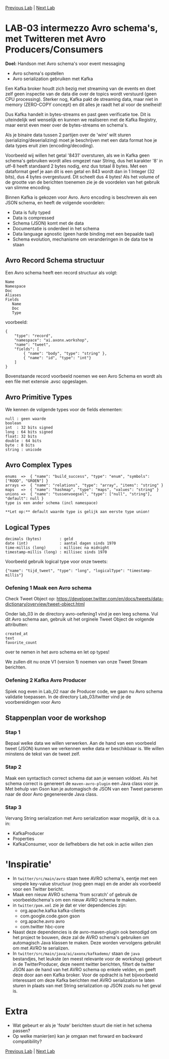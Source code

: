 [Previous Lab](https://github.com/axonxai/kafka101_workshop/tree/iteratie_01/lab_02) | [Next Lab](https://github.com/axonxai/kafka101_workshop/tree/iteratie_01/lab_06)

# LAB-03 intermezzo Avro schema's, met Twitteren met Avro Producers/Consumers

**Doel:** Handson met Avro schema's voor event messaging
 - Avro schema's opstellen
 - Avro serialization gebruiken met Kafka

Een Kafka broker houdt zich bezig met streaming van de events en doet zelf geen inspectie van de data die over de topics wordt verstuurd (geen CPU processing). Sterker nog, Kafka pakt de streaming data, maar niet in memory (ZERO-COPY concept) en dit alles je raadt het al voor de snelheid!

Dus Kafka handelt in bytes-streams en past geen verificatie toe. Dit is uiteindelijk wel wenselijk en kunnen we realiseren met de Kafka Registry, maar eerst even meer over de bytes-streams en schema's.

Als je binaire data tussen 2 partijen over de 'wire' wilt sturen (serializing/deserializing)  moet je beschrijven met een data format hoe je data types eruit zien (encoding/decoding). 

Voorbeeld wij willen het getal '8431' oversturen, als we in Kafka geen schema's gebruiken wordt alles omgezet naar String, dus het karakter '8' in utf-8 heeft standaard 2 bytes nodig, enz dus totaal 8 bytes. Met een dataformat geef je aan dit is een getal en 843 wordt dan in 1 Integer (32 bits), dus 4 bytes overgestuurd. Dit scheelt dus 4 bytes!
Als het volume of de grootte van de berichten toenemen zie je de voordelen van het gebruik van slimme encoding. 

Binnen Kafka is gekozen voor Avro. Avro encoding is beschreven als een JSON schema, en heeft de volgende voordelen:
- Data is fully typed
- Data is compressed 
- Schema (JSON) komt met de data
- Documentatie is onderdeel in het schema
- Data language agnostic (geen harde binding met een bepaalde taal)
- Schema evolution, mechanisme om veranderingen in de data toe te staan 

## Avro Record Schema structuur
Een Avro schema heeft een record structuur als volgt:

    Name 
    Namespace
    Doc
    Aliases
    Fields
       Name
       Doc
       Type

voorbeeld:

    {
        "type": "record",
        "namespace": "ai.axonx.workshop",
        "name": "tweet",
        "fields": [
            { "name": "body", "type": "string" },
            { "name": "id", "type": "int"}
        ]
    }

Bovenstaande record voorbeeld noemen we een Avro Schema en wordt als een file met extensie .avsc opgeslagen.

## Avro Primitive Types

We kennen de volgende types voor de fields elementen:

    null : geen waarde
    boolean
    int  : 32 bits signed
    long : 64 bits signed
    float: 32 bits 
    double : 64 bits
    byte : 8 bits
    string : unicode

## Avro Complex Types
  
    enums  =>  { "name": "build_success", "type": "enum", "symbols": ["ROOD", "GROEN"] }
    arrays =>  { "name": "relations", "type": "array", "items": "string" }
    maps   =>  { "name": "hashmap", "type": "maps", "values": "string" }
    unions =>  { "name": "tussenvoegsel", "type": ["null", "string"], "default": null }   
    type is een ander schema (incl namespace)

    **Let op:** default waarde type is gelijk aan eerste type union!

## Logical Types

    decimals (bytes)        : geld 
    date (int)              : aantal dagen sinds 1970 
    time-millis (long)      : millisec na midnight
    timestamp-millis (long) : millisec sinds 1970

Voorbeeld gebruik logical type voor onze tweets: 

    {"name": "tijd_tweet", "type": "long", "logicalType": "timestamp-millis"}

### Oefening 1 Maak een Avro schema

Check Tweet Object op: https://developer.twitter.com/en/docs/tweets/data-dictionary/overview/tweet-object.html

Onder lab_03 in de directory avro-oefening1 vind je een leeg schema. Vul dit Avro schema aan, gebruik uit het orginele Tweet Object de volgende attributten:

    created_at
    text
    favorite_count

over te nemen in het avro schema en let op types!

We zullen dit nu onze V1 (version 1) noemen van onze Tweet Stream berichten.



### Oefening 2 Kafka Avro Producer

Spiek nog even in Lab_02 naar de Producer code, we gaan nu Avro schema validatie toepassen. In de directory Lab_03/twitter vind je de voorbereidingen voor Avro



## Stappenplan voor de workshop

### Stap 1

Bepaal welke data we willen verwerken.
Aan de hand van een voorbeeld tweet (JSON) kunnen we verkennen welke data er beschikbaar is.
We willen minstens de tekst van de tweet zelf.

### Stap 2

Maak een syntactisch correct schema dat aan je wensen voldoet.
Als het schema correct is genereert de `maven-avro-plugin` een Java class voor je.
Met behulp van Gson kan je automagisch de JSON van een Tweet parseren naar de door Avro gegenereerde Java class.

### Stap 3

Vervang String serialization met Avro serialization waar mogelijk, dit is o.a. in:
- KafkaProducer
- Properties
- KafkaConsumer, voor de liefhebbers die het ook in actie willen zien

# 'Inspiratie'

- In `twitter/src/main/avro` staan twee AVRO schema's, eentje met een simpele key-value structuur (nog geen map) en de ander als voorbeeld voor een Twitter bericht.
- Maak een nieuw AVRO schema 'from scratch' of gebruik de voorbeeldschema's om een nieuw AVRO schema te maken.
- in `twitter/pom.xml` zie je dat er vier dependencies zijn:
    - org.apache.kafka kafka-clients
    - com.google.code.gson gson
    - org.apache.avro avro
    - com.twitter hbc-core
- Naast deze dependencies is de avro-maven-plugin ook benodigd om het project te bouwen, deze zal de AVRO schema's gebruiken om automagisch Java klassen te maken. Deze worden vervolgens gebruikt om met AVRO te serializen.
- In `twitter/src/main/java/ai/axonx/kafkademo/` staan de `java` bestandjes, het leukste (en meest relevante voor de workshop) gebeurt in de TwitterProducer, deze neemt twitter berichten, filtert de twitter JSON aan de hand van het AVRO schema op enkele velden, en geeft deze door aan een Kafka broker. Voor de opdracht is het bijvoorbeeld interessant om deze Kafka berichten met AVRO serialization te laten sturen in plaats van met String serialization op JSON zoals nu het geval is.


# Extra

- Wat gebeurt er als je 'foute' berichten stuurt die niet in het schema passen?
- Op welke manier(en) kan je omgaan met forward en backward compatibility?

[Previous Lab](https://github.com/axonxai/kafka101_workshop/tree/iteratie_01/lab_02) | [Next Lab](https://github.com/axonxai/kafka101_workshop/tree/iteratie_01/lab_06)
